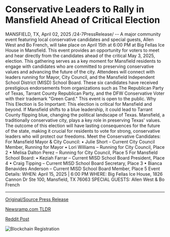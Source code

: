 # Conservative Leaders to Rally in Mansfield Ahead of Critical Election

MANSFIELD, TX, April 02, 2025 /24-7PressRelease/ -- A major community event featuring local conservative candidates and special guests, Allen West and Bo French, will take place on April 15th at 6:00 PM at Big Fellas Ice House in Mansfield. This event provides an opportunity for voters to meet and hear directly from the candidates ahead of the critical May 3, 2025, election.  This gathering serves as a key moment for Mansfield residents to engage with candidates who are committed to preserving conservative values and advancing the future of the city. Attendees will connect with leaders running for Mayor, City Council, and the Mansfield Independent School District (MISD) School Board. These six candidates have received prestigious endorsements from organizations such as The Republican Party of Texas, Tarrant County Republican Party, and the DFW Conservative Voter with their trademark "Green Card." This event is open to the public.  Why This Election is So Important: This election is critical for Mansfield and beyond. If Mansfield shifts to a blue leadership, it could lead to Tarrant County flipping blue, changing the political landscape of Texas. Mansfield, a traditionally conservative city, plays a key role in preserving Texas' values. The outcome of this election will have lasting consequences for the future of the state, making it crucial for residents to vote for strong, conservative leaders who will protect our freedoms.  Meet the Conservative Candidates: For Mansfield Mayor & City Council: •	Julie Short – Current City Council Member, Running for Mayor •	Lori Williams – Running for City Council, Place 2 •	Melisa Dalton Perez – Running for City Council, Place 5  For Mansfield School Board: •	Keziah Farrar – Current MISD School Board President, Place 4 •	Craig Tipping – Current MISD School Board Secretary, Place 3 •	Bianca Benavides Anderson – Current MISD School Board Member, Place 5  Event Details: WHEN: April 15, 2025 | 6:00 PM WHERE: Big Fellas Ice House, 1826 Cannon Dr Ste 100, Mansfield, TX 76063 SPECIAL GUESTS: Allen West & Bo French 

---

[Original/Source Press Release](https://www.24-7pressrelease.com/press-release/521325/conservative-leaders-to-rally-in-mansfield-ahead-of-critical-election)
                    

[Newsramp.com TLDR](https://newsramp.com/curated-news/meet-conservative-candidates-in-mansfield-for-upcoming-election-event/cb5381ae246b4fd94efe18a5ec9afb9c) 

 



[Reddit Post](https://www.reddit.com/r/newsramp/comments/1jpisf8/meet_conservative_candidates_in_mansfield_for/) 



![Blockchain Registration](https://cdn.newsramp.app/24-7PressRelease/qrcode/254/2/plumGh21.webp)